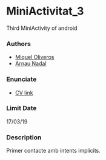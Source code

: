 # MiniActivitat_3
Third MiniActivity of android

### Authors ###
* [Miquel Oliveros](https://github.com/MiquelOliveros)
* [Arnau Nadal](https://github.com/ar98nau)

### Enunciate ###
* [CV link](https://cv.udl.cat/access/content/attachment/102025-1819/Activitats/879ab969-e44d-4867-8061-1225738914e9/MiniActv-3.pdf)

### Limit Date ###
17/03/19

### Description ###
Primer contacte amb intents implicits.
